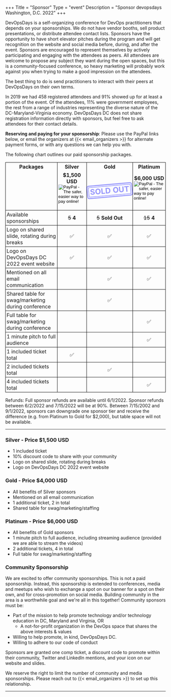 +++
Title = "Sponsor"
Type = "event"
Description = "Sponsor devopsdays Washington, D.C. 2022"
+++

DevOpsDays is a self-organizing conference for DevOps practitioners that depends on your sponsorships.
We do not have vendor booths, sell product presentations, or distribute attendee contact lists.
Sponsors have the opportunity to have short elevator pitches during the program and will get recognition on the website and social media before, during, and after the event.
Sponsors are encouraged to represent themselves by actively participating and engaging with the attendees as peers.
All attendees are welcome to propose any subject they want during the open spaces, but this is a community-focused conference, so heavy marketing will probably work against you when trying to make a good impression on the attendees.

The best thing to do is send practitioners to interact with their peers at DevOpsDays on their own terms. 

In 2019 we had 458 registered attendees and 91% showed up for at least a portion of the event. Of the attendees, 11% were government employees, the rest from a range of industries representing the diverse nature of the DC-Maryland-Virginia economy. DevOpsDays DC does not share registration information directly with sponsors, but feel free to ask attendees for their contact details. 

**Reserving and paying for your sponsorship**: Please use the PayPal links below, or email the organizers at {{< email_organizers >}} for alternate payment forms, or with any questions we can help you with.

The following chart outlines our paid sponsorship packages.

<style>
  table.sponsorship            { border-collapse: collapse; }
  table.sponsorship td         { text-align: left; border: 1px solid #000; padding: 3px; }
  table.sponsorship tr.hed1 td { border-bottom: 0px; text-align: center; }
  table.sponsorship tr.hed2 td { border-top: 0px; text-align: center; }
  table.sponsorship td.yes     { text-align: center; }
  .stamp {
    box-shadow: 0 0 0 3px blue, 0 0 0 2px blue inset;
    border: 2px solid transparent;
    border-radius: 4px;
    display: inline-block;
    padding: 5px 2px;
    line-height: 22px;
    color: blue;
    font-size: 24px;
    text-transform: uppercase;
    text-align: center;
    opacity: 0.4;
    width: 130px;
    transform: rotate(-5deg);
  }
</style>

<table class="sponsorship">
  <tbody>
  <tr class="hed1">
    <td><strong>Packages</strong></td>
    <td><strong>Silver</strong></td>
    <td><strong>Gold</strong></td>
    <td><strong>Platinum</strong></td>
    <!--
    <td><strong><span style="text-decoration: line-through;">Community</span></strong></td>
    <td><strong><span style="text-decoration: line-through;">Media</span></strong></td>
    <td><strong><span style="text-decoration: line-through;">Live Captions</span></strong></td>
    -->
  </tr>
  <tr class="hed2">
    <td></td>
    <td><strong>$1,500 USD</strong>
      <form action="https://www.paypal.com/cgi-bin/webscr" method="post" target="_top">
        <input type="hidden" name="cmd" value="_s-xclick">
        <input type="hidden" name="hosted_button_id" value="WQSA8VZ3PHHKE">
        <input type="image" src="https://www.paypalobjects.com/en_US/i/btn/btn_buynowCC_LG.gif" border="0" name="submit" alt="PayPal - The safer, easier way to pay online!">
        <img alt="" border="0" src="https://www.paypalobjects.com/en_US/i/scr/pixel.gif" width="1" height="1">
      </form>
    </td>
    <td><strong class="stamp">SOLD OUT</strong></td>
    <td><strong>$6,000 USD</strong>
      <form action="https://www.paypal.com/cgi-bin/webscr" method="post" target="_top">
        <input type="hidden" name="cmd" value="_s-xclick">
        <input type="hidden" name="hosted_button_id" value="RYMPY96YMWJUW">
        <input type="image" src="https://www.paypalobjects.com/en_US/i/btn/btn_buynowCC_LG.gif" border="0" name="submit" alt="PayPal - The safer, easier way to pay online!">
        <img alt="" border="0" src="https://www.paypalobjects.com/en_US/i/scr/pixel.gif" width="1" height="1">
      </form>
    </td>
    <!--
    <td><strong class="stamp">TBD</strong></td>
    <td><strong class="stamp">TBD</strong></td>
    <td><strong class="stamp">TBD</strong></td>
    -->
  </tr>
    <tr>
    <td>Available sponsorships</td>
      <td class="yes"><s>5</s> <strong>4</strong></td>
      <td class="yes"><s>5</s> <strong>Sold Out</strong></td>
      <td class="yes"><s>15</s> <strong>4</strong></td>
  </tr>
  <tr>
    <td>Logo on shared slide, rotating during breaks</td>
    <td class="yes">&#9989;</td>
    <td class="yes">&#9989;</td>
    <td class="yes">&#9989;</td>
    <!--
    <td class="yes">&#9989;</td>
    <td class="yes">&#9989;</td>
    <td class="yes">&#9989;</td>
    -->
  </tr>
  <tr>
    <td>Logo on DevOpsDays DC 2022 event website</td>
    <td class="yes">&#9989;</td>
    <td class="yes">&#9989;</td>
    <td class="yes">&#9989;</td>
    <!--
    <td class="yes">&#9989;</td>
    <td class="yes">&#9989;</td>
    <td class="yes">&#9989;</td>
    -->
  </tr>
  <tr>
    <td>Mentioned on all email communication</td>
    <td class="no"> </td>
    <td class="yes">&#9989;</td>
    <td class="yes">&#9989;</td>
    <!--
    <td class="no"> </td>
    <td class="no"> </td>
    <td class="yes">&#9989;</td>
    -->
  </tr>
  <tr>
    <td>Shared table for swag/marketing during conference</td>
    <td class="no"> </td>
    <td class="yes">&#9989;</td>
    <td class="no"> </td>
    <!--
    <td class="no"> </td>
    <td class="no"> </td>
    <td class="no"> </td>
    -->
  </tr>
    <td>Full table for swag/marketing during conference</td>
    <td class="no"> </td>
    <td class="no"> </td>
    <td class="yes">&#9989;</td>
    <!--
    <td class="no"> </td>
    <td class="no"> </td>
    <td class="yes">&#9989;</td>
    -->
  </tr>
  <tr>
    <td>1 minute pitch to full audience</td>
    <td class="no"> </td>
    <td class="no"> </td>
    <td class="yes">&#9989;</td>
    <!--
    <td class="no"> </td>
    <td class="no"> </td>
    <td class="no"> </td>
    -->
  </tr>
  <tr>
    <td>1 included ticket total</td>
    <td class="yes">&#9989;</td>
    <td class="no"> </td>
    <td class="no"> </td>
    <!--
    <td class="yes">&#9989;</td>
    <td class="yes">&#9989;</td>
    <td class="no"> </td>
    -->
  </tr>
  <tr>
    <td>2 included tickets total</td>
    <td class="no"> </td>
    <td class="yes">&#9989;</td>
    <td class="no"> </td>
    <!-- <td class="no"> </td>
    <td class="no"> </td>
    <td class="no"> </td> -->
  </tr>
  <!-- <tr>
    <td>3 included tickets total</td>
    <td class="no"> </td>
    <td class="no"> </td>
    <td class="no"> </td>
    <td class="no"> </td>
    <td class="no"> </td>
    <td class="yes">&#9989;</td>
  </tr> -->
  <tr>
    <td>4 included tickets total</td>
    <td class="no"> </td>
    <td class="no"> </td>
    <td class="yes">&#9989;</td>
    <!-- <td class="no"> </td>
    <td class="no"> </td>
    <td class="no"> </td> -->
  </tr>
  </tbody>
</table>

Refunds: Full sponsor refunds are available until 6/1/2022. Sponsor refunds between 6/2/2022 and 7/15/2022 will be at 90%. Between 7/15/2002 and 9/1/2022, sponsors can downgrade one sponsor tier and receive the difference (e.g. from Platinum to Gold for $2,000), but table space will not be available.

<hr/>

### Silver - Price $1,500 USD

* 1 included ticket
* 10% discount code to share with your community
* Logo on shared slide, rotating during breaks
* Logo on DevOpsDays DC 2022 event website

### Gold - Price $4,000 USD

* All benefits of Silver sponsors
* Mentioned on all email communication
* 1 additional ticket, 2 in total
* Shared table for swag/marketing/staffing

### Platinum - Price $6,000 USD

* All benefits of Gold sponsors
* 1 minute pitch to full audience, including streaming audience (provided we are able to stream the videos)
* 2 additional tickets, 4 in total
* Full table for swag/marketing/staffing

### Community Sponsorship

We are excited to offer community sponsorships. This is not a paid sponsorship. Instead, this sponsorship is extended to conferences, media and meetups who wish to exchange a spot on our banner for a spot on their own, and for cross-promotion on social media. Building community in the area is a worthwhile goal and we're all in this together! Community sponsors must be:
* Part of the mission to help promote technology and/or technology education in DC, Maryland and Virginia, OR
  * A not-for-profit organization in the DevOps space that shares the above interests & values
* Willing to help promote, in kind, DevOpsDays DC.
* Willing to adhere to our code of conduct

Sponsors are granted one comp ticket, a discount code to promote within their community, Twitter and LinkedIn mentions, and your icon on our website and slides.

We reserve the right to limit the number of community and media sponsorships. Please reach out to {{< email_organizers >}} to set up this relationship. 

<hr/>
